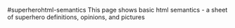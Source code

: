 #superherohtml-semantics
This page shows basic html semantics - a sheet of superhero definitions, opinions, and pictures
